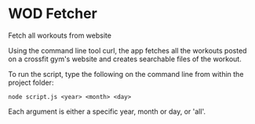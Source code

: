 # WOD Fetcher
Fetch all workouts from website

Using the command line tool curl, the app fetches all the workouts posted on a crossfit gym's website and creates searchable files of the workout.

To run the script, type the following on the command line from within the project folder:

`node script.js <year> <month> <day>`

Each argument is either a specific year, month or day,  or 'all'.
